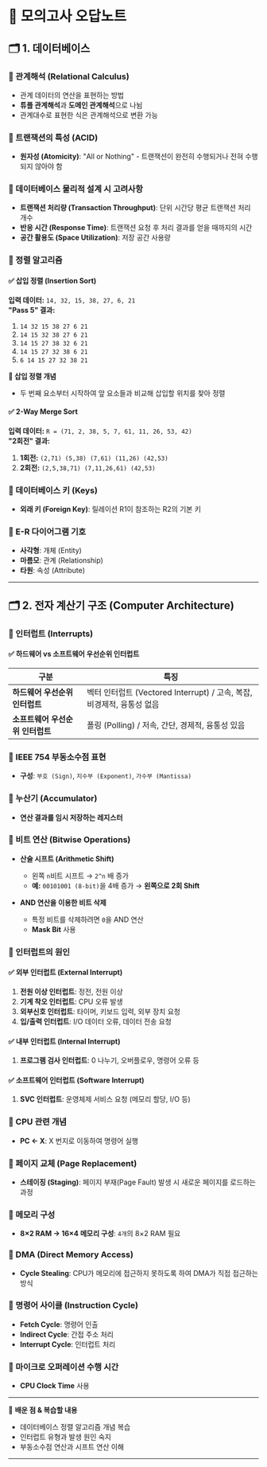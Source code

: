 # 📌 모의고사 오답노트

## 🗂 1. 데이터베이스

### 🔹 관계해석 (Relational Calculus)
- 관계 데이터의 연산을 표현하는 방법
- **튜플 관계해석**과 **도메인 관계해석**으로 나뉨
- 관계대수로 표현한 식은 관계해석으로 변환 가능

### 🔹 트랜잭션의 특성 (ACID)
- **원자성 (Atomicity)**: "All or Nothing" - 트랜잭션이 완전히 수행되거나 전혀 수행되지 않아야 함

### 🔹 데이터베이스 물리적 설계 시 고려사항
- **트랜잭션 처리량 (Transaction Throughput)**: 단위 시간당 평균 트랜잭션 처리 개수
- **반응 시간 (Response Time)**: 트랜잭션 요청 후 처리 결과를 얻을 때까지의 시간
- **공간 활용도 (Space Utilization)**: 저장 공간 사용량

### 🔹 정렬 알고리즘
#### ✅ **삽입 정렬 (Insertion Sort)**
**입력 데이터:** `14, 32, 15, 38, 27, 6, 21`  
**"Pass 5" 결과:**
1. `14 32 15 38 27 6 21`
2. `14 15 32 38 27 6 21`
3. `14 15 27 38 32 6 21`
4. `14 15 27 32 38 6 21`
5. `6 14 15 27 32 38 21`

**📌 삽입 정렬 개념**
- 두 번째 요소부터 시작하여 앞 요소들과 비교해 삽입할 위치를 찾아 정렬

#### ✅ **2-Way Merge Sort**
**입력 데이터:** `R = (71, 2, 38, 5, 7, 61, 11, 26, 53, 42)`  
**"2회전" 결과:**
1. **1회전:** `(2,71) (5,38) (7,61) (11,26) (42,53)`
2. **2회전:** `(2,5,38,71) (7,11,26,61) (42,53)`

### 🔹 데이터베이스 키 (Keys)
- **외래 키 (Foreign Key)**: 릴레이션 R1이 참조하는 R2의 기본 키

### 🔹 E-R 다이어그램 기호
- **사각형**: 개체 (Entity)
- **마름모**: 관계 (Relationship)
- **타원**: 속성 (Attribute)

---

## 🗂 2. 전자 계산기 구조 (Computer Architecture)

### 🔹 인터럽트 (Interrupts)
#### ✅ **하드웨어 vs 소프트웨어 우선순위 인터럽트**
| 구분 | 특징 |
|---|---|
| **하드웨어 우선순위 인터럽트** | 벡터 인터럽트 (Vectored Interrupt) / 고속, 복잡, 비경제적, 융통성 없음 |
| **소프트웨어 우선순위 인터럽트** | 폴링 (Polling) / 저속, 간단, 경제적, 융통성 있음 |

### 🔹 IEEE 754 부동소수점 표현
- **구성**: `부호 (Sign)`, `지수부 (Exponent)`, `가수부 (Mantissa)`

### 🔹 누산기 (Accumulator)
- **연산 결과를 임시 저장하는 레지스터**

### 🔹 비트 연산 (Bitwise Operations)
- **산술 시프트 (Arithmetic Shift)**
  - 왼쪽 `n`비트 시프트 → `2^n` 배 증가
  - **예:** `00101001 (8-bit)`을 4배 증가 → **왼쪽으로 2회 Shift**

- **AND 연산을 이용한 비트 삭제**
  - 특정 비트를 삭제하려면 `0`을 AND 연산
  - **Mask Bit** 사용

### 🔹 인터럽트의 원인
#### ✅ **외부 인터럽트 (External Interrupt)**
1. **전원 이상 인터럽트**: 정전, 전원 이상
2. **기계 착오 인터럽트**: CPU 오류 발생
3. **외부신호 인터럽트**: 타이머, 키보드 입력, 외부 장치 요청
4. **입/출력 인터럽트**: I/O 데이터 오류, 데이터 전송 요청

#### ✅ **내부 인터럽트 (Internal Interrupt)**
1. **프로그램 검사 인터럽트**: 0 나누기, 오버플로우, 명령어 오류 등

#### ✅ **소프트웨어 인터럽트 (Software Interrupt)**
1. **SVC 인터럽트**: 운영체제 서비스 요청 (메모리 할당, I/O 등)

### 🔹 CPU 관련 개념
- **PC <- X**: X 번지로 이동하여 명령어 실행

### 🔹 페이지 교체 (Page Replacement)
- **스테이징 (Staging)**: 페이지 부재(Page Fault) 발생 시 새로운 페이지를 로드하는 과정

### 🔹 메모리 구성
- **8×2 RAM → 16×4 메모리 구성**: `4개`의 8×2 RAM 필요

### 🔹 DMA (Direct Memory Access)
- **Cycle Stealing**: CPU가 메모리에 접근하지 못하도록 하여 DMA가 직접 접근하는 방식

### 🔹 명령어 사이클 (Instruction Cycle)
- **Fetch Cycle**: 명령어 인출
- **Indirect Cycle**: 간접 주소 처리
- **Interrupt Cycle**: 인터럽트 처리

### 🔹 마이크로 오퍼레이션 수행 시간
- **CPU Clock Time** 사용

---

📌 **배운 점 & 복습할 내용**
- 데이터베이스 정렬 알고리즘 개념 복습
- 인터럽트 유형과 발생 원인 숙지
- 부동소수점 연산과 시프트 연산 이해

---

